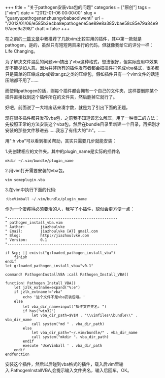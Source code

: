 +++
title = "关于pathogen安装vba包的问题"
categories = ["原创"]
tags = ["vim"]
date = "2012-01-06 00:00:00"
slug = "guanyupathogenanzhuangvbabaodiwenti"
url = "/2012/01/06/e585b3e4ba8epathogene5ae89e8a385vbae58c85e79a84e997aee9a298/"
draft = false
+++

在之前的[一篇文章](http://jiazhoulvke.com/?p=100)中我推荐了几款vim比较实用的插件，其中第一款就是pathogen，是的，虽然只有短短两百来行的代码，但就像我给它的评分一样：Life Changing。

为了解决文件混乱的问题vim搞出了vba这种格式，想法很好，但实际应用中效果却不能尽如人意。因为并非所有的插件发布者都会把插件打包成vba格式，很多都只是简单的压缩成zip或者tar.gz之类的压缩包，假如插件只有一个vim文件的话连压缩都不用了……

而使用pathogen的话，则每个插件都会拥有一个自己的文件夹，这样要删除某个插件直接找到这个插件所在的文件夹，然后删掉它就行了。

好吧，前面说了一大堆废话来凑字数，就是为了引出下面的正题。

现在很多插件都只发布vba包，之前我不知道该怎么解压，用了一种很二的方法：先按照正常的方法安装这个vba包，然后在bundle目录里新建一个目录，再把刚才安装的那些文件移进去……我忘了有伟大的":h"。……

用":h vba"可以看到相关帮助，其实只需要几步就能安装：

1.先创建相应的文件夹。其中的plugin_name是实际的插件名
    
    mkdir ~/.vim/bundle/plugin_name

2.用vim打开需要安装的vba包。
    
    vim someplugin.vba

3.在vim中执行下面的代码:
    
    :UseVimball ~/.vim/bundle/plugin_name

作为一个蛋疼得必须要治的人，我写了小插件，貌似会更方便一点：
    
    "--------------------------------------------------
    " pathogen_install_vba.vim
    " Author:       jiazhoulvke
    " Email:        jiazhoulvke [AT] gmail.com
    " Blog:         http://jiazhoulvke.com
    " Version:      0.1
    "--------------------------------------------------
    
    if &cp; || exists("g:loaded_pathogen_install_vba")
        finish
    endif
    let g:loaded_pathogen_install_vba="v0.1"
    
    command! PathogenInstallVBA :call Pathogen_Install_VBA()
    
    function! Pathogen_Install_VBA()
        let jzlk_extname=expand("%:e")
        if jzlk_extname!="vba"
            echo '这个文件不是vba安装包哦。'
        else
            let vba_dir_name=input("插件文件夹名: ")
            if has("win32")
                let vba_dir_path=$VIM . "\\vimfiles\\bundle\\" . vba_dir_name
                call system("md " . vba_dir_path)
            else
                let vba_dir_path="~/.vim/bundle/" . vba_dir_name
                call system("mkdir ". vba_dir_path)
            endif
            execute 'UseVimball ' . vba_dir_path
        endif
    endfunction
    
安装这个插件，然后以后碰到vba格式的插件，载入后vim里输入:PathogenInstallVBA,会提示输入文件夹名，输入后回车，OK。